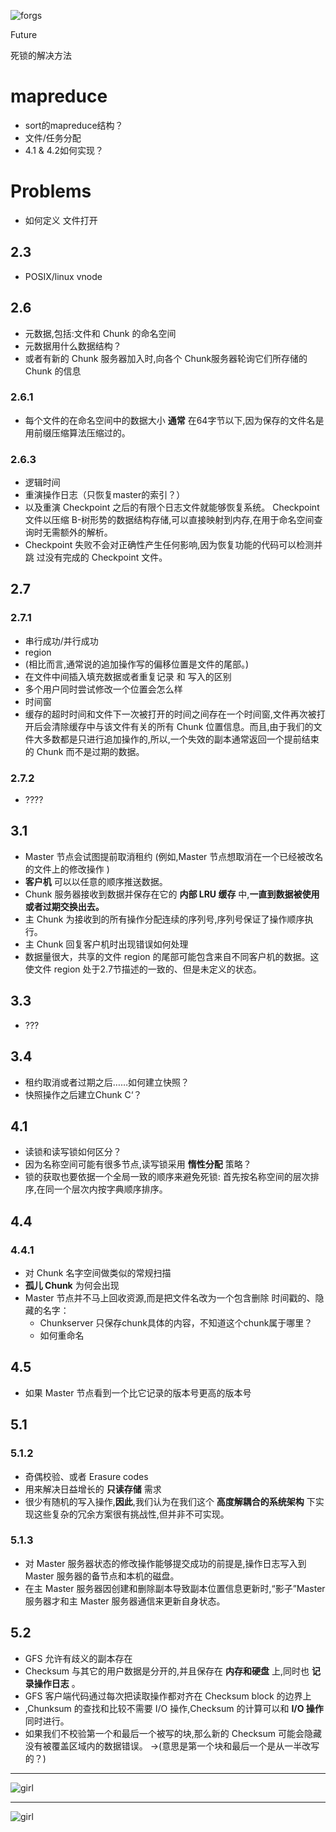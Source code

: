 ![forgs](./63671600_p0.png)

Future

死锁的解决方法
# mapreduce
* sort的mapreduce结构？
* 文件/任务分配
* 4.1 & 4.2如何实现？


# Problems
* 如何定义 文件打开
## 2.3
* POSIX/linux vnode

## 2.6
* 元数据,包括:文件和 Chunk 的命名空间
* 元数据用什么数据结构？
* 或者有新的 Chunk 服务器加入时,向各个 Chunk服务器轮询它们所存储的 Chunk 的信息
### 2.6.1
* 每个文件的在命名空间中的数据大小 **通常** 在64字节以下,因为保存的文件名是用前缀压缩算法压缩过的。

### 2.6.3
* 逻辑时间
* 重演操作日志（只恢复master的索引？）
* 以及重演 Checkpoint 之后的有限个日志文件就能够恢复系统。
Checkpoint 文件以压缩 B-树形势的数据结构存储,可以直接映射到内存,在用于命名空间查询时无需额外的解析。
* Checkpoint 失败不会对正确性产生任何影响,因为恢复功能的代码可以检测并跳
过没有完成的 Checkpoint 文件。
## 2.7
### 2.7.1
* 串行成功/并行成功
* region
* (相比而言,通常说的追加操作写的偏移位置是文件的尾部。)
* 在文件中间插入填充数据或者重复记录 和 写入的区别
* 多个用户同时尝试修改一个位置会怎么样
* 时间窗
* 缓存的超时时间和文件下一次被打开的时间之间存在一个时间窗,文件再次被打开后会清除缓存中与该文件有关的所有 Chunk 位置信息。而且,由于我们的文件大多数都是只进行追加操作的,所以,一个失效的副本通常返回一个提前结束的 Chunk 而不是过期的数据。
### 2.7.2
* ????
## 3.1
* Master 节点会试图提前取消租约
  (例如,Master 节点想取消在一个已经被改名的文件上的修改操作 )
* **客户机** 可以以任意的顺序推送数据。
* Chunk 服务器接收到数据并保存在它的 **内部 LRU 缓存** 中,**一直到数据被使用或者过期交换出去。**
* 主 Chunk 为接收到的所有操作分配连续的序列号,序列号保证了操作顺序执行。
* 主 Chunk 回复客户机时出现错误如何处理
* 数据量很大，共享的文件 region 的尾部可能包含来自不同客户机的数据。这使文件 region 处于2.7节描述的一致的、但是未定义的状态。

## 3.3
* ???

## 3.4
* 租约取消或者过期之后……如何建立快照？
* 快照操作之后建立Chunk C‘？

## 4.1
* 读锁和读写锁如何区分？
* 因为名称空间可能有很多节点,读写锁采用 **惰性分配** 策略？
* 锁的获取也要依据一个全局一致的顺序来避免死锁:
  首先按名称空间的层次排序,在同一个层次内按字典顺序排序。
## 4.4
### 4.4.1
* 对 Chunk 名字空间做类似的常规扫描
* **孤儿 Chunk** 为何会出现
* Master 节点并不马上回收资源,而是把文件名改为一个包含删除
时间戳的、隐藏的名字：
	* Chunkserver 只保存chunk具体的内容，不知道这个chunk属于哪里？
	* 如何重命名
## 4.5
* 如果 Master 节点看到一个比它记录的版本号更高的版本号
## 5.1
### 5.1.2
* 奇偶校验、或者 Erasure codes
* 用来解决日益增长的 **只读存储** 需求
* 很少有随机的写入操作,**因此**,我们认为在我们这个 **高度解耦合的系统架构** 下实现这些复杂的冗余方案很有挑战性,但并非不可实现。
### 5.1.3
* 对 Master 服务器状态的修改操作能够提交成功的前提是,操作日志写入到 Master 服务器的备节点和本机的磁盘。
* 在主 Master 服务器因创建和删除副本导致副本位置信息更新时,“影子”Master 服务器才和主 Master 服务器通信来更新自身状态。
## 5.2
* GFS 允许有歧义的副本存在
* Checksum 与其它的用户数据是分开的,并且保存在 **内存和硬盘** 上,同时也 **记录操作日志** 。
* GFS 客户端代码通过每次把读取操作都对齐在 Checksum block 的边界上
* ,Chunksum 的查找和比较不需要 I/O 操作,Checksum 的计算可以和 **I/O 操作** 同时进行。
* 如果我们不校验第一个和最后一个被写的块,那么新的 Checksum 可能会隐藏没有被覆盖区域内的数据错误。 ->(意思是第一个块和最后一个是从一半改写的？)
***

![girl](./60608337_p0.jpg 'girl')
***
![girl](https://i.pximg.net/img-original/img/2016/12/28/14/01/16/60608337_p0.jpg)
